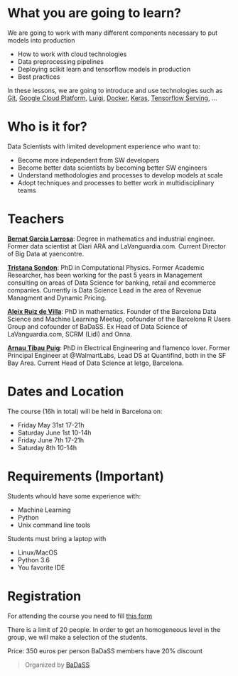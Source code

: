 # What you are going to learn?

We are going to work with many different components necessary to put models into production
- How to work with cloud technologies
- Data preprocessing pipelines
- Deploying scikit learn and tensorflow models in production
- Best practices

In these lessons, we are going to introduce and use technologies such as [Git](https://git-scm.com/), [Google Cloud Platform](https://cloud.google.com/), [Luigi](https://luigi.readthedocs.io/en/stable/), [Docker](https://www.docker.com/), [Keras](https://keras.io/), [Tensorflow Serving](https://www.tensorflow.org/tfx/guide/serving), ... 


# Who is it for?

Data Scientists with limited development experience who want to:
- Become more independent from SW developers
- Become better data scientists by becoming better SW engineers
- Understand methodologies and processes to develop models at scale
- Adopt techniques and processes to better work in multidisciplinary teams


# Teachers

[**Bernat Garcia Larrosa**](https://www.linkedin.com/in/bernat-garcia-larrosa-9322869b/): Degree in mathematics and industrial engineer. Former data scientist at Diari ARA and LaVanguardia.com. Current Director of Big Data at yaencontre.

[**Tristana Sondon**](https://www.linkedin.com/in/tristanasondon/):  PhD in Computational Physics. Former Academic Researcher, has been working for the past 5 years in Management consulting on areas of Data Science for
banking, retail and ecommerce companies. Currently is Data Science Lead in the area of Revenue Managment and Dynamic Pricing.

[**Aleix Ruiz de Villa**](https://www.linkedin.com/in/aleixr/): PhD in mathematics. Founder of the Barcelona Data Science and Machine Learning Meetup, cofounder of the Barcelona R Users Group and cofounder of BaDaSS. Ex Head of Data Science of LaVanguardia.com, SCRM (Lidl) and Onna. 

[**Arnau Tibau Puig**](https://www.linkedin.com/in/atibaup/): PhD in Electrical Engineering and flamenco lover. Former Principal Engineer at @WalmartLabs, Lead DS at Quantifind, both in the SF Bay Area. Current Head of Data Science at letgo, Barcelona.


# Dates and Location

The course (16h in total) will be held in Barcelona on:
- Friday May 31st 17-21h
- Saturday June 1st 10-14h
- Friday June 7th 17-21h 
- Saturday 8th 10-14h


# Requirements (Important)

Students whould have some experience with:
- Machine Learning
- Python
- Unix command line tools 

Students must bring a laptop with
- Linux/MacOS 
- Python 3.6
- You favorite IDE


# Registration

For attending the course you need to fill [this form](https://forms.gle/LWkXdaLKnwDjxcpZ7)

There is a limit of 20 people. In order to get an homogeneous level in the group, we will make a selection of the students.

Price: 350 euros per person
BaDaSS members have 20% discount

> Organized by [BaDaSS](https://badass.cat)



